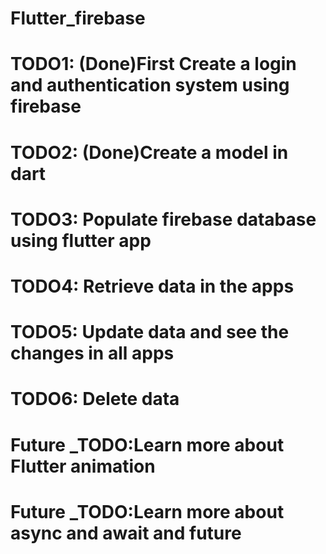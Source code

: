# Flutter_firebase
# TODO1: (Done)First Create a login and authentication system using firebase
# TODO2: (Done)Create a model in dart
# TODO3: Populate firebase database using flutter app
# TODO4: Retrieve data in the apps
# TODO5: Update data and see the changes in all apps
# TODO6: Delete data

# Future _TODO:Learn more about Flutter animation
# Future _TODO:Learn more about async and await and future

